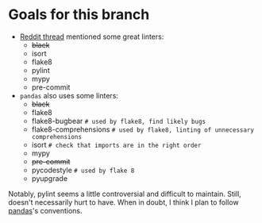 
# Goals for this branch

- [Reddit thread](https://www.reddit.com/r/Python/comments/vb3tw6/comment/ic6ql46/?utm_source=share&utm_medium=web2x&context=3) mentioned some great linters:
    - ~~black~~
    - isort
    - flake8
    - pylint
    - mypy
    - pre-commit
- `pandas` also uses some linters:
    - ~~black~~
    - flake8
    - flake8-bugbear  `# used by flake8, find likely bugs`
    - flake8-comprehensions  `# used by flake8, linting of unnecessary comprehensions`
    - isort  `# check that imports are in the right order`
    - mypy
    - ~~pre-commit~~
    - pycodestyle  `# used by flake 8`
    - pyupgrade


Notably, pylint seems a little controversial and difficult to maintain. Still, doesn't necessarily hurt to have. When in doubt, I think I plan to follow [pandas](https://github.com/pandas-dev/pandas)'s conventions.
